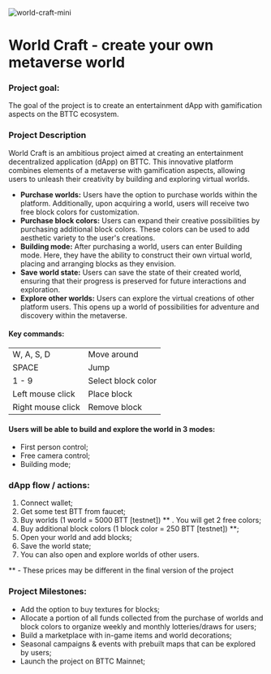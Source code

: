 ![world-craft-mini](https://github.com/PlushTush/WorldCraft/assets/101611377/8ec13bae-a0d8-4658-9902-ba5b00830420)

# World Craft - create your own metaverse world 

### Project goal: 
The goal of the project is to create an entertainment dApp with gamification aspects on the BTTC ecosystem.

### Project Description

World Craft is an ambitious project aimed at creating an entertainment decentralized application (dApp) on BTTC. This innovative platform combines elements of a metaverse with gamification aspects, allowing users to unleash their creativity by building and exploring virtual worlds. 

- **Purchase worlds:** Users have the option to purchase worlds within the platform. Additionally, upon acquiring a world, users will receive two free block colors for customization.
- **Purchase block colors:** Users can expand their creative possibilities by purchasing additional block colors. These colors can be used to add aesthetic variety to the user's creations.
- **Building mode:** After purchasing a world, users can enter Building mode. Here, they have the ability to construct their own virtual world, placing and arranging blocks as they envision.
- **Save world state:** Users can save the state of their created world, ensuring that their progress is preserved for future interactions and exploration.
- **Explore other worlds:** Users can explore the virtual creations of other platform users. This opens up a world of possibilities for adventure and discovery within the metaverse.

#### Key commands:
<table>
  <tr>
    <td>W, A, S, D</td>
    <td>Move around</td>
  </tr>
  <tr>
    <td>SPACE</td>
    <td>Jump</td>
  </tr>
  <tr>
    <td>1 - 9</td>
    <td>Select block color</td>
  </tr>
  <tr>
    <td>Left mouse click</td>
    <td>Place block</td>
  </tr>
  <tr>
    <td>Right mouse click</td>
    <td>Remove block</td>
  </tr>
</table>


#### Users will be able to build and explore the world in 3 modes:
- First person control;
- Free camera control;
- Building mode;
  
### dApp flow / actions:
1. Connect wallet;
2. Get some test BTT from faucet;
3. Buy worlds (1 world = 5000 BTT [testnet]) ** . You will get 2 free colors;
4. Buy additional block colors (1 block color = 250 BTT [testnet]) **;
5. Open your world and add blocks;
6. Save the world state;
7. You can also open and explore worlds of other users.

** - These prices may be different in the final version of the project



### Project Milestones:
- Add the option to buy textures for blocks;
- Allocate a portion of all funds collected from the purchase of worlds and block colors to organize weekly and monthly lotteries/draws for users;
- Build a marketplace with in-game items and world decorations;
- Seasonal campaigns & events with prebuilt maps that can be explored by users;
- Launch the project on BTTC Mainnet;
